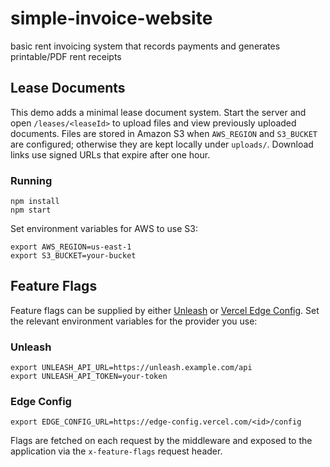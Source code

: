 # simple-invoice-website

basic rent invoicing system that records payments and generates printable/PDF rent receipts

## Lease Documents

This demo adds a minimal lease document system. Start the server and open `/leases/<leaseId>` to upload files and view previously uploaded documents. Files are stored in Amazon S3 when `AWS_REGION` and `S3_BUCKET` are configured; otherwise they are kept locally under `uploads/`. Download links use signed URLs that expire after one hour.

### Running

```
npm install
npm start
```

Set environment variables for AWS to use S3:

```
export AWS_REGION=us-east-1
export S3_BUCKET=your-bucket
```

## Feature Flags

Feature flags can be supplied by either [Unleash](https://www.getunleash.io/) or [Vercel Edge Config](https://vercel.com/docs/edge-network/edge-config).
Set the relevant environment variables for the provider you use:

### Unleash

```
export UNLEASH_API_URL=https://unleash.example.com/api
export UNLEASH_API_TOKEN=your-token
```

### Edge Config

```
export EDGE_CONFIG_URL=https://edge-config.vercel.com/<id>/config
```

Flags are fetched on each request by the middleware and exposed to the application via the `x-feature-flags` request header.
